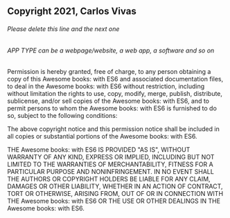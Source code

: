 ## Copyright 2021, Carlos Vivas

###### Please delete this line and the next one
###### APP TYPE can be a webpage/website, a web app, a software and so on

Permission is hereby granted, free of charge, to any person obtaining a copy of this Awesome books: with ES6 and associated documentation files, to deal in the Awesome books: with ES6 without restriction, including without limitation the rights to use, copy, modify, merge, publish, distribute, sublicense, and/or sell copies of the Awesome books: with ES6, and to permit persons to whom the Awesome books: with ES6 is furnished to do so, subject to the following conditions:

The above copyright notice and this permission notice shall be included in all copies or substantial portions of the Awesome books: with ES6.

THE Awesome books: with ES6 IS PROVIDED "AS IS", WITHOUT WARRANTY OF ANY KIND, EXPRESS OR IMPLIED, INCLUDING BUT NOT LIMITED TO THE WARRANTIES OF MERCHANTABILITY, FITNESS FOR A PARTICULAR PURPOSE AND NONINFRINGEMENT. IN NO EVENT SHALL THE AUTHORS OR COPYRIGHT HOLDERS BE LIABLE FOR ANY CLAIM, DAMAGES OR OTHER LIABILITY, WHETHER IN AN ACTION OF CONTRACT, TORT OR OTHERWISE, ARISING FROM, OUT OF OR IN CONNECTION WITH THE Awesome books: with ES6 OR THE USE OR OTHER DEALINGS IN THE Awesome books: with ES6.
